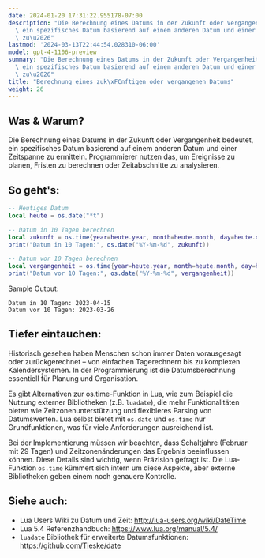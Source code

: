 ```yaml
---
date: 2024-01-20 17:31:22.955178-07:00
description: "Die Berechnung eines Datums in der Zukunft oder Vergangenheit bedeutet,\
  \ ein spezifisches Datum basierend auf einem anderen Datum und einer Zeitspanne\
  \ zu\u2026"
lastmod: '2024-03-13T22:44:54.028310-06:00'
model: gpt-4-1106-preview
summary: "Die Berechnung eines Datums in der Zukunft oder Vergangenheit bedeutet,\
  \ ein spezifisches Datum basierend auf einem anderen Datum und einer Zeitspanne\
  \ zu\u2026"
title: "Berechnung eines zuk\xFCnftigen oder vergangenen Datums"
weight: 26
---
```


## Was & Warum?
Die Berechnung eines Datums in der Zukunft oder Vergangenheit bedeutet, ein spezifisches Datum basierend auf einem anderen Datum und einer Zeitspanne zu ermitteln. Programmierer nutzen das, um Ereignisse zu planen, Fristen zu berechnen oder Zeitabschnitte zu analysieren.

## So geht's:
```Lua
-- Heutiges Datum
local heute = os.date("*t")

-- Datum in 10 Tagen berechnen
local zukunft = os.time{year=heute.year, month=heute.month, day=heute.day+10}
print("Datum in 10 Tagen:", os.date("%Y-%m-%d", zukunft))

-- Datum vor 10 Tagen berechnen
local vergangenheit = os.time{year=heute.year, month=heute.month, day=heute.day-10}
print("Datum vor 10 Tagen:", os.date("%Y-%m-%d", vergangenheit))
```
Sample Output:
```
Datum in 10 Tagen: 2023-04-15
Datum vor 10 Tagen: 2023-03-26
```

## Tiefer eintauchen:
Historisch gesehen haben Menschen schon immer Daten vorausgesagt oder zurückgerechnet – von einfachen Tagerechnern bis zu komplexen Kalendersystemen. In der Programmierung ist die Datumsberechnung essentiell für Planung und Organisation.

Es gibt Alternativen zur os.time-Funktion in Lua, wie zum Beispiel die Nutzung externer Bibliotheken (z.B. `luadate`), die mehr Funktionalitäten bieten wie Zeitzonenunterstützung und flexibleres Parsing von Datumswerten. Lua selbst bietet mit `os.date` und `os.time` nur Grundfunktionen, was für viele Anforderungen ausreichend ist.

Bei der Implementierung müssen wir beachten, dass Schaltjahre (Februar mit 29 Tagen) und Zeitzonenänderungen das Ergebnis beeinflussen können. Diese Details sind wichtig, wenn Präzision gefragt ist. Die Lua-Funktion `os.time` kümmert sich intern um diese Aspekte, aber externe Bibliotheken geben einem noch genauere Kontrolle.

## Siehe auch:
- Lua Users Wiki zu Datum und Zeit: http://lua-users.org/wiki/DateTime
- Lua 5.4 Referenzhandbuch: https://www.lua.org/manual/5.4/
- `luadate` Bibliothek für erweiterte Datumsfunktionen: https://github.com/Tieske/date
